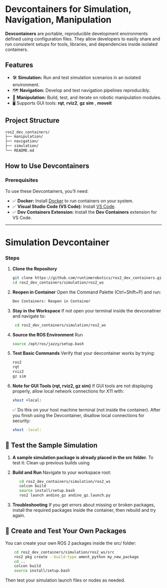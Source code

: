 # Devcontainers for Simulation, Navigation, Manipulation

**Devcontainers** are portable, reproducible development environments defined using configuration files. They allow developers to easily share and run consistent setups for tools, libraries, and dependencies inside isolated containers.

## Features

- 🛠 **Simulation:** Run and test simulation scenarios in an isolated environment.
- 🗺️ **Navigation:** Develop and test navigation pipelines reproducibly.
- 🤖 **Manipulation:** Build, test, and iterate on robotic manipulation modules.
- 🖥️ Supports GUI tools: **rqt**, **rviz2**, **gz sim** , **moveit**

## Project Structure
```bash
ros2_dev_containers/
├── manipulation/
├── navigation/
├── simulation/
└── README.md
```
## How to Use Devcontainers

### Prerequisites

To use these Devcontainers, you’ll need:

- ✅ **Docker:** Install [Docker](https://www.docker.com/) to run containers on your system.
- ✅ **Visual Studio Code (VS Code):** Install [VS Code](https://code.visualstudio.com/).
- ✅ **Dev Containers Extension:** Install the **Dev Containers** extension for VS Code.
  
---
# Simulation Devcontainer
### Steps

1. **Clone the Repository**
   ```bash
   git clone https://github.com/runtimerobotics/ros2_dev_containers.git
   cd ros2_dev_containers/simulation/ros2_ws
   ```
2. **Reopen in Container**
  Open the Command Palette (Ctrl+Shift+P) and run:
      ```bash
      Dev Containers: Reopen in Container
      ```
3. **Stay in the Workspace**
   If not open your terminal inside the devconatiner and navigate to:
   ```bash
    cd ros2_dev_containers/simulation/ros2_ws
   ```
4. **Source the ROS Environment**
   Run
   ```bash
   source /opt/ros/jazzy/setup.bash
   ```
5. **Test Basic Commands**
   Verify that your devcontainer works by trying:
   ```bash
   ros2
   rqt
   rviz2
   gz sim
   ```
6. **Note for GUI Tools (rqt, rviz2, gz sim)**
   If GUI tools are not displaying properly, allow local network connections for X11 with:
   ```bash
   xhost +local:
   ```
   ✅ Do this on your host machine terminal (not inside the container).
   After you finish using the Devcontainer, disallow local connections for security:
   ```bash
   xhost -local:
   ```
## 🧩 Test the Sample Simulation
1. **A sample simulation package is already placed in the src folder.**
  To test it:
  Clean up previous builds using
   

   
2. **Build and Run**
 Navigate to your workspace root:
   ```bash
      cd ros2_dev_containers/simulation/ros2_ws
      colcon build
      source install/setup.bash
      ros2 launch andino_gz andino_gz.launch.py
   ```
3. **Troubleshooting**
If you get errors about missing or broken packages, install the required packages inside the container, then rebuild and try again.

## 🧩 Create and Test Your Own Packages

You can create your own ROS 2 packages inside the src/ folder:
  ```bash
      cd ros2_dev_containers/simulation/ros2_ws/src
      ros2 pkg create --build-type ament_python my_new_package
      cd ..
      colcon build
      source install/setup.bash
   ```
Then test your simulation launch files or nodes as needed.

